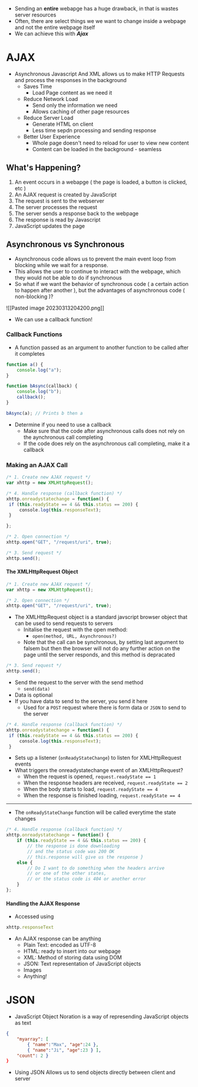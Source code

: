 - Sending an **entire** webapge has a huge drawback, in that is wastes server resources
- Often, there are select things we we want to change inside a webpage and not the entire webpage itself
- We can achieve this with ***Ajax***

# AJAX
- Asynchronous Javascript And XML allows us to make HTTP Requests and process the responses in the background
	- Saves Time
		- Load Page content as we need it
	- Reduce Network Load
		- Send only the information we need
		- Allows caching of other page resources
	- Reduce Server Load
		- Generate HTML on client
		- Less time sepdn processing and sending response
	- Better User Experience
		- Whole page doesn't need to reload for user to view new content
		- Content can be loaded in the background - seamless

## What's Happening?
1. An event occurs in a webapge ( the page is loaded, a button is clicked, etc )
2. An AJAX request is created by JavaScript
3. The request is sent to the webserver
4. The server processes the request
5. The server sends a response back to the webpage
6. The response is read by Javascript
7. JavaScript updates the page

## Asynchronous vs Synchronous

- Asynchronous code allows us to prevent the main event loop from blocking while we wait for a response. 
- This allows the user to continue to interact with the webpage, which they would not be able to do if synchronous
- So what if we want the behavior of synchronous code ( a certain action to happen after another ), but the advantages of asynchronous code ( non-blocking )?

![[Pasted image 20230313204200.png]]

- We can use a callback function!

### Callback Functions
- A function passed as an argument to another function to be called after it completes

```js
function a() { 
	console.log("a"); 
} 

function bAsync(callback) { 
	console.log("b"); 
	callback(); 
} 

bAsync(a); // Prints b then a
```

- Determine if you need to use a callback
	- Make sure that the code after asynchronous calls does not rely on the aynchronous call completing
	- If the code does rely on the asynchronous call completing, make it a callback


### Making an AJAX Call

```js
/* 1. Create new AJAX request */
var xhttp = new XMLHttpRequest();

/* 4. Handle response (callback function) */
xhttp.onreadystatechange = function() {
 if (this.readyState == 4 && this.status == 200) {
	 console.log(this.responseText);
 }

};

/* 2. Open connection */
xhttp.open("GET", "/request/uri", true);

/* 3. Send request */
xhttp.send();
```

#### The XMLHttpRequest Object

```js
/* 1. Create new AJAX request */
var xhttp = new XMLHttpRequest();

/* 2. Open connection */
xhttp.open("GET", "/request/uri", true);
```

- The XMLHttpRequest object is a standard javscript browser object that can be used to send requests to servers
	- Initalise the request with the open method:
		- `open(method, URL, Asynchronous?)`
	- Note that the call can be synchronous, by setting last argument to falsem but then the browser will not do any further action on the page until the server responds, and this method is depracated

```js
/* 3. Send request */
xhttp.send();
```

- Send the request to the server with the send method
	- `send(data)`
- Data is optional
- If you have data to send to the server, you send it here
	- Used for a `POST` request where there is form data or `JSON` to send to the server

```js
/* 4. Handle response (callback function) */
xhttp.onreadystatechange = function() {
 if (this.readyState == 4 && this.status == 200) {
	 console.log(this.responseText);
 }
```

- Sets up a listener (`onReadyStateChange`) to listen for XMLHttpRequest events
- What triggers the onreadystatechange event of an XMLHttpRequest?
	- When the request is opened, `request.readyState == 1`
	- When the response headers are received, `request.readyState == 2`
	- When the body starts to load, `request.readyState == 4`
	- When the response is finished loading, `request.readyState == 4`

<hr>

- The `onReadyStateChange` function will be called everytime the state changes

```js
/* 4. Handle response (callback function) */ 
xhttp.onreadystatechange = function() { 
	if (this.readyState == 4 && this.status == 200) { 
		// the response is done downloading 
		// and the status code was 200 OK 
		// this.response will give us the response } 
	else { 
		// Do I want to do something when the headers arrive 
		// or one of the other states, 
		// or the status code is 404 or another error 
	} 
};
```

#### Handling the AJAX Response

- Accessed using

```js
xhttp.responseText
```

- An AJAX response can be anything
	- Plain Text: encoded as UTF-8
	- HTML: ready to insert into our webpage
	- XML: Method of storing data using DOM
	- JSON: Text representation of JavaScript objects
	- Images
	- Anything!

# JSON
- JavaScript Object Noration is a way of represending JavaScript objects as text

```JSON
{ 
	"myarray": [ 
		{ "name":"Max", "age":24 }, 
		{ "name":"Ji", "age":23 } ], 
	"count": 2 }
}
```

- Using JSON Allows us to send objects directly between client and server

